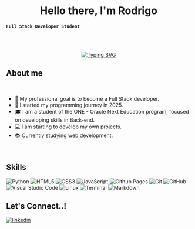 <h1 align="center"> Hello there, I'm Rodrigo</h1>

**`Full Stack Developer Student`**

<br>

<!--  -->
<br>
<p align="center">
  <a href="https://git.io/typing-svg"><img src="https://readme-typing-svg.demolab.com?font=Fira+Code&size=30&duration=3000&pause=500&color=60E310&background=FFFFFF00&center=true&vCenter=true&width=1050&lines=++I+am+a+Full+Stack+Student!;So+happy+to+see+you+here!;Now+it%E2%80%99s+time+to+code+the+future!+Let%E2%80%99s+do+this+together!" alt="Typing SVG" /></a>
</p>

	
## **About me**


<br>

- 🎯 My professional goal is to become a Full Stack developer.
- 🚀 I started my programming journey in 2025.
- 🎓 I am a student of the ONE - Oracle Next Education program, focused on developing skills in Back-end.
- 💻 I am starting to develop my own projects.
- 📚 Currently studying web development.

<br>

## <b> Skills</b>

<p align="center">  

   ![Python](https://img.shields.io/badge/Python%20-%2314354C.svg?style=for-the-badge&logo=python&logoColor=white)
   ![HTML5](https://img.shields.io/badge/HTML5%20-%23E34F26.svg?style=for-the-badge&logo=html5&logoColor=white)
   ![CSS3](https://img.shields.io/badge/CSS%20-%231572B6.svg?style=for-the-badge&logo=css3&logoColor=white)
   ![JavaScript](https://img.shields.io/badge/JavaScript%20-%23F7DF1E.svg?style=for-the-badge&logo=javascript&logoColor=black)
   ![Github Pages](https://img.shields.io/badge/GitHub%20Pages-%23327FC7.svg?style=for-the-badge&logo=github&logoColor=white)
   ![Git](https://img.shields.io/badge/git-%23F05033.svg?style=for-the-badge&logo=git&logoColor=white)
   ![GitHub](https://img.shields.io/badge/github-%23121011.svg?style=for-the-badge&logo=github&logoColor=white)
   ![Visual Studio Code](https://img.shields.io/badge/Visual%20Studio%20Code-0078d7.svg?style=for-the-badge&logo=visual-studio-code&logoColor=white)
   ![Linux](https://img.shields.io/badge/Linux-FCC624?style=for-the-badge&logo=linux&logoColor=black) 
   ![Terminal](https://img.shields.io/badge/Terminal-%23054020?style=for-the-badge&logo=gnu-bash&logoColor=white)
   ![Markdown](https://img.shields.io/badge/markdown-%23000000.svg?style=for-the-badge&logo=markdown&logoColor=white)   
</p>

## <b> Let's Connect..!</b>
<div align='left'>

<a href="https://linkedin.com/in/rodrigo-bold" target="_blank">
<img src="https://img.shields.io/badge/linkedin:  Rodrigo-%2300acee.svg?color=405DE6&style=for-the-badge&logo=linkedin&logoColor=white" alt=linkedin style="margin-bottom: 5px;"/>
</a>

	
</div>

<br>
